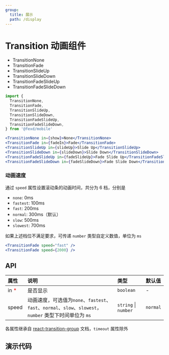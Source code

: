 ```yaml
---
group:
  title: 展示
  path: /display
---
```


# Transition 动画组件

- TransitionNone <ImportCost name="TransitionNone" />
- TransitionFade <ImportCost name="TransitionFade" />
- TransitionSlideUp <ImportCost name="TransitionSlideUp" />
- TransitionSlideDown <ImportCost name="TransitionSlideDown" />
- TransitionFadeSlideUp <ImportCost name="TransitionFadeSlideUp" />
- TransitionFadeSlideDown <ImportCost name="TransitionFadeSlideDown" />

<!-- prettier-ignore -->
```jsx | pure
import {
  TransitionNone,
  TransitionFade,
  TransitionSlideUp,
  TransitionSlideDown,
  TransitionFadeSlideUp,
  TransitionFadeSlideDown,
} from '@fexd/mobile'

<TransitionNone in={show}>None</TransitionNone>
<TransitionFade in={fadeIn}>Fade</TransitionFade>
<TransitionSlideUp in={slideUp}>Slide Up</TransitionSlideUp>
<TransitionSlideDown in={slideDown}>Slide Down</TransitionSlideDown>
<TransitionFadeSlideUp in={fadeSlideUp}>Fade Slide Up</TransitionFadeSlideUp>
<TransitionFadeSlideDown in={fadeSlideDown}>Fade Slide Down</TransitionFadeSlideDown>
```

### 动画速度

通过 `speed` 属性设置滚动条的动画时间，共分为 6 档，分别是

- `none`: 0ms
- `fastest`: 100ms
- `fast`: 200ms
- `normal`: 300ms（默认）
- `slow`: 500ms
- `slowest`: 700ms

如果上述档位不满足要求，可传递 `number` 类型自定义数值，单位为 `ms`

```jsx | pure
<TransitionFade speed="fast" />
<TransitionFade speed={2000} />
```

## API

| 属性 | 说明 | 类型 | 默认值 |
| :-- | :-- | :-- | :-- |
| in <span style="color: red;">\*</span> | 是否显示 | `boolean` | - |
| speed | 动画速度，可选值为`none`、`fastest`、`fast`、`normal`、`slow`、`slowest`，`number` 类型下时间单位为 `ms` | `string` \| `number` | `normal` |

各属性继承自 [react-transition-group](https://reactcommunity.org/react-transition-group/transition) 文档，`timeout` 属性除外

## 演示代码

<!-- ### 预览 -->

<code src="./demos/demo1/index.tsx" />
